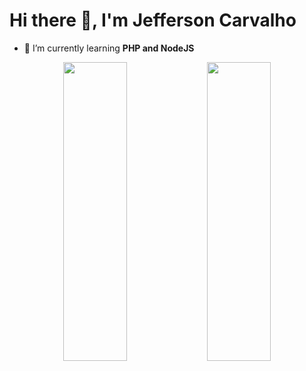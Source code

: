 <h1> Hi there 👋, I'm Jefferson Carvalho </h1>

- 🌱 I’m currently learning **PHP and NodeJS**

<div align="center">
  <img width="45%" height="35%" src="https://github-readme-stats.vercel.app/api?username=myjefferson&show_icons=true&hide=contribs&theme=merko">
  <img width="45%" height="35%" src="https://github-readme-stats.vercel.app/api/top-langs/?username=myjefferson&layout=compact&theme=merko">
</div>

<!--
**myjefferson/myjefferson** is a ✨ _special_ ✨ repository because its `README.md` (this file) appears on your GitHub profile.

Here are some ideas to get you started:

- 🔭 I’m currently working on ...

- 👯 I’m looking to collaborate on ...
- 🤔 I’m looking for help with ...
- 💬 Ask me about ...
- 📫 How to reach me: ...
- 😄 Pronouns: ...
- ⚡ Fun fact: ...
-->
